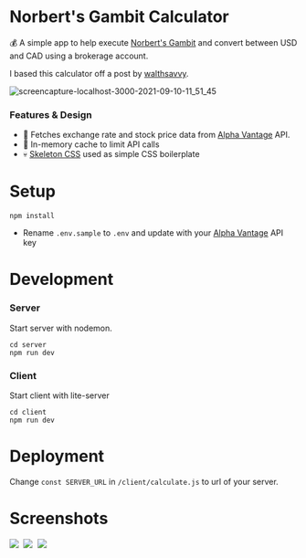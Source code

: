 # Norbert's Gambit Calculator

:moneybag: A simple app to help execute [Norbert's Gambit](https://wealthsavvy.ca/norberts-gambit-questrade/) and convert between USD and CAD using a brokerage account.

I based this calculator off a post by [walthsavvy](https://wealthsavvy.ca/norberts-gambit-questrade/).

![screencapture-localhost-3000-2021-09-10-11_51_45](https://user-images.githubusercontent.com/85373263/132903636-c06c7e40-4f51-4cc9-95ce-f46c05a5a0b8.png)

### Features & Design

- :dog: Fetches exchange rate and stock price data from [Alpha Vantage](https://www.alphavantage.co/) API.
- :brain: In-memory cache to limit API calls
- :skull: [Skeleton CSS](http://getskeleton.com/) used as simple CSS boilerplate

# Setup

```
npm install
```

- Rename `.env.sample` to `.env` and update with your [Alpha Vantage](https://www.alphavantage.co/) API key

# Development

### Server

Start server with nodemon.

```
cd server
npm run dev
```

### Client

Start client with lite-server

```
cd client
npm run dev
```

# Deployment

Change `const SERVER_URL` in `/client/calculate.js` to url of your server.

# Screenshots

<kbd> 
<img src="https://user-images.githubusercontent.com/85373263/132903636-c06c7e40-4f51-4cc9-95ce-f46c05a5a0b8.png"/>
</kbd>

<kbd> 
<img src="https://user-images.githubusercontent.com/85373263/132903711-4d043da2-697c-428c-9dba-4c7c3ed8aeb0.png"/>
</kbd>

<kbd> 
<img src="https://user-images.githubusercontent.com/85373263/132903722-fe57458b-64a9-4260-8357-e364d46f8815.png"/>
</kbd>
